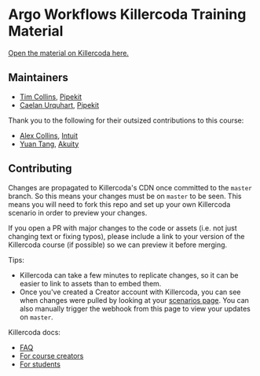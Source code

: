 # Argo Workflows Killercoda Training Material

[Open the material on Killercoda here.](https://killercoda.com/argoproj/course/argo-workflows/)

## Maintainers
* [Tim Collins](https://github.com/tico24), [Pipekit](https://pipekit.io)
* [Caelan Urquhart](https://github.com/caelan-io), [Pipekit](https://pipekit.io)

Thank you to the following for their outsized contributions to this course:
* [Alex Collins](https://github.com/alexec), [Intuit](https://intuit.com)
* [Yuan Tang](https://github.com/terrytangyuan), [Akuity](https://akuity.io)


## Contributing

Changes are propagated to Killercoda's CDN once committed to the `master` branch. So this means your changes must be on `master` to be seen. This means you will need to fork this repo and set up your own Killercoda scenario in order to preview your changes.

If you open a PR with major changes to the code or assets (i.e. not just changing text or fixing typos), please include a link to your version of the Killercoda course (if possible) so we can preview it before merging.

Tips:
* Killercoda can take a few minutes to replicate changes, so it can be easier to link to assets than to embed them.
* Once you've created a Creator account with Killercoda, you can see when changes were pulled by looking at your [scenarios page](https://killercoda.com/creator/scenarios). You can also manually trigger the webhook from this page to view your updates on `master`.

Killercoda docs:
* [FAQ](https://killercoda.com/faq)
* [For course creators](https://killercoda.com/creators)
* [For students](https://killercoda.com/learn)
